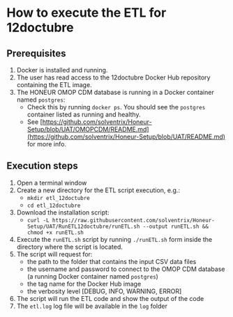 # How to execute the ETL for 12doctubre

## Prerequisites
1. Docker is installed and running.
2. The user has read access to the 12doctubre Docker Hub repository containing the ETL image.
3. The HONEUR OMOP CDM database is running in a Docker container named `postgres`:
    * Check this by running `docker ps`. You should see the `postgres` container listed as running and healthy.
    * See [https://github.com/solventrix/Honeur-Setup/blob/UAT/OMOPCDM/README.md](https://github.com/solventrix/Honeur-Setup/blob/UAT/README.md) for more info.

## Execution steps
1. Open a terminal window 
2. Create a new directory for the ETL script execution, e.g.:
   * `mkdir etl_12doctubre`
   * `cd etl_12doctubre`
2. Download the installation script:
    * `curl -L https://raw.githubusercontent.com/solventrix/Honeur-Setup/UAT/RunETL12doctubre/runETL.sh --output runETL.sh && chmod +x runETL.sh`
3. Execute the `runETL.sh` script by running `./runETL.sh` form inside the directory where the script is located.
4. The script will request for:
    * the path to the folder that contains the input CSV data files
    * the username and password to connect to the OMOP CDM database (a running Docker container named `postgres`)
    * the tag name for the Docker Hub image
    * the verbosity level [DEBUG, INFO, WARNING, ERROR]
5. The script will run the ETL code and show the output of the code
6. The `etl.log` log file will be available in the `log` folder
